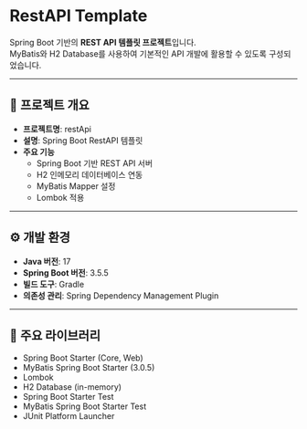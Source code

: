 # RestAPI Template

Spring Boot 기반의 **REST API 템플릿 프로젝트**입니다.  
MyBatis와 H2 Database를 사용하여 기본적인 API 개발에 활용할 수 있도록 구성되었습니다.

---

## 📌 프로젝트 개요
- **프로젝트명**: restApi
- **설명**: Spring Boot RestAPI 템플릿
- **주요 기능**
  - Spring Boot 기반 REST API 서버
  - H2 인메모리 데이터베이스 연동
  - MyBatis Mapper 설정
  - Lombok 적용

---

## ⚙ 개발 환경
- **Java 버전**: 17  
- **Spring Boot 버전**: 3.5.5  
- **빌드 도구**: Gradle  
- **의존성 관리**: Spring Dependency Management Plugin  

---

## 📂 주요 라이브러리
- Spring Boot Starter (Core, Web)
- MyBatis Spring Boot Starter (3.0.5)
- Lombok
- H2 Database (in-memory)
- Spring Boot Starter Test
- MyBatis Spring Boot Starter Test
- JUnit Platform Launcher
